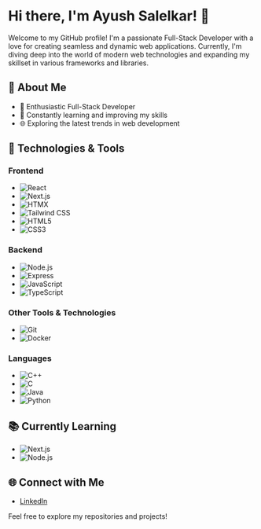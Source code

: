 # Hi there, I'm Ayush Salelkar! 👋

Welcome to my GitHub profile! I'm a passionate Full-Stack Developer with a love for creating seamless and dynamic web applications. Currently, I'm diving deep into the world of modern web technologies and expanding my skillset in various frameworks and libraries.

## 🚀 About Me

- 🌟 Enthusiastic Full-Stack Developer
- 🌱 Constantly learning and improving my skills
- 🌐 Exploring the latest trends in web development

## 🔧 Technologies & Tools

### Frontend
- ![React](https://img.shields.io/badge/-React-61DAFB?logo=react&logoColor=white&style=for-the-badge)
- ![Next.js](https://img.shields.io/badge/-Next.js-000000?logo=next.js&logoColor=white&style=for-the-badge)
- ![HTMX](https://img.shields.io/badge/-HTMX-EB2D2D?logo=html5&logoColor=white&style=for-the-badge)
- ![Tailwind CSS](https://img.shields.io/badge/-Tailwind%20CSS-38B2AC?logo=tailwind-css&logoColor=white&style=for-the-badge)
- ![HTML5](https://img.shields.io/badge/-HTML5-E34F26?logo=html5&logoColor=white&style=for-the-badge)
- ![CSS3](https://img.shields.io/badge/-CSS3-1572B6?logo=css3&logoColor=white&style=for-the-badge)

### Backend
- ![Node.js](https://img.shields.io/badge/-Node.js-339933?logo=node.js&logoColor=white&style=for-the-badge)
- ![Express](https://img.shields.io/badge/-Express-000000?logo=express&logoColor=white&style=for-the-badge)
- ![JavaScript](https://img.shields.io/badge/-JavaScript-F7DF1E?logo=javascript&logoColor=black&style=for-the-badge)
- ![TypeScript](https://img.shields.io/badge/-TypeScript-3178C6?logo=typescript&logoColor=white&style=for-the-badge)

### Other Tools & Technologies
- ![Git](https://img.shields.io/badge/-Git-F05032?logo=git&logoColor=white&style=for-the-badge)
- ![Docker](https://img.shields.io/badge/-Docker-2496ED?logo=docker&logoColor=white&style=for-the-badge)


### Languages
- ![C++](https://img.shields.io/badge/-C++-00599C?logo=c%2B%2B&logoColor=white&style=for-the-badge)
- ![C](https://img.shields.io/badge/-C-A8B9CC?logo=c&logoColor=white&style=for-the-badge)
- ![Java](https://img.shields.io/badge/-Java-007396?logo=java&logoColor=white&style=for-the-badge)
- ![Python](https://img.shields.io/badge/-Python-3776AB?logo=python&logoColor=white&style=for-the-badge)

## 📚 Currently Learning

- ![Next.js](https://img.shields.io/badge/-Next.js-000000?logo=next.js&logoColor=white&style=for-the-badge)
- ![Node.js](https://img.shields.io/badge/-Node.js-339933?logo=node.js&logoColor=white&style=for-the-badge)

## 🌐 Connect with Me

- [LinkedIn](https://www.linkedin.com/in/salelkarayush/)

Feel free to explore my repositories and projects!
